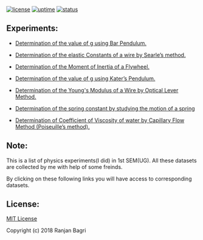[![license](https://img.shields.io/github/license/gribja/unit-testrb.svg)](https://gribja.github.io/open_datasets/LICENSE.md) [![uptime](https://img.shields.io/badge/uptime-100%25-orange.svg)](https://img.shields.io/badge/uptime-100%25-orange.svg) [![status](https://img.shields.io/pypi/status/Django.svg)](https://img.shields.io/pypi/status/Django.svg)

## Experiments:

* [Determination of the value of g using Bar Pendulum.](bar_pendulum.md)



* [Determination of the elastic Constants of a wire by Searle’s method.](elasticity.md)



* [Determination of the Moment of Inertia of a Flywheel.](flywheel.md)



* [Determination of the value of g using Kater’s Pendulum.](katers_pendulum.md)



* [Determination of the Young's Modulus of a Wire by Optical Lever Method.](optical_lever.md)



* [Determination of the spring constant by studying the motion of a spring](spring_constant.md)



* [Determination of Coefficient of Viscosity of water by Capillary Flow Method (Poiseuille’s method).](viscosity.md)


## Note:
This is a list of physics experiments(I did) in 1st SEM(UG). All these datasets are collected by me with help of some freinds.

By clicking on these following links you will have access to corresponding datasets.


## License:
[MIT License](LICENSE.md)

Copyright (c) 2018 Ranjan Bagri